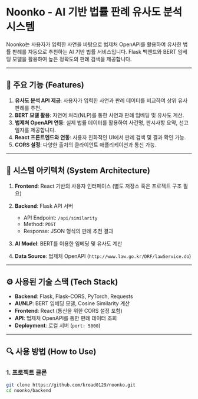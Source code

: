 # Noonko - AI 기반 법률 판례 유사도 분석 시스템

Noonko는 사용자가 입력한 사연을 바탕으로 법제처 OpenAPI를 활용하여 유사한 법률 판례를 자동으로 추천하는 AI 기반 법률 서비스입니다. Flask 백엔드와 BERT 임베딩 모델을 활용하여 높은 정확도의 판례 검색을 제공합니다.

---

## 🚀 주요 기능 (Features)

1. **유사도 분석 API 제공**: 사용자가 입력한 사연과 판례 데이터를 비교하여 상위 유사 판례를 추천.
2. **BERT 모델 활용**: 자연어 처리(NLP)를 통한 사연과 판례 임베딩 및 유사도 계산.
3. **법제처 OpenAPI 연동**: 실제 법률 데이터를 활용하여 사건명, 판시사항 요약, 선고일자를 제공합니다.
4. **React 프론트엔드와 연동**: 사용자 친화적인 UI에서 판례 검색 및 결과 확인 가능.
5. **CORS 설정**: 다양한 출처의 클라이언트 애플리케이션과 통신 가능.

---

## 🧠 시스템 아키텍처 (System Architecture)

1. **Frontend**: React 기반의 사용자 인터페이스 (별도 저장소 혹은 프로젝트 구조 필요)
2. **Backend**: Flask API 서버
   - API Endpoint: `/api/similarity`
   - Method: `POST`
   - Response: JSON 형식의 판례 추천 결과

3. **AI Model**: BERT를 이용한 임베딩 및 유사도 계산
4. **Data Source**: 법제처 OpenAPI (`http://www.law.go.kr/DRF/lawService.do`)

---

## ⚙️ 사용된 기술 스택 (Tech Stack)

- **Backend**: Flask, Flask-CORS, PyTorch, Requests
- **AI/NLP**: BERT 임베딩 모델, Cosine Similarity 계산
- **Frontend**: React (통신을 위한 CORS 설정 포함)
- **API**: 법제처 OpenAPI를 통한 판례 데이터 조회
- **Deployment**: 로컬 서버 (`port: 5000`)

---

## 🔍 사용 방법 (How to Use)

### 1. 프로젝트 클론

```bash
git clone https://github.com/kroad0129/noonko.git
cd noonko/backend
